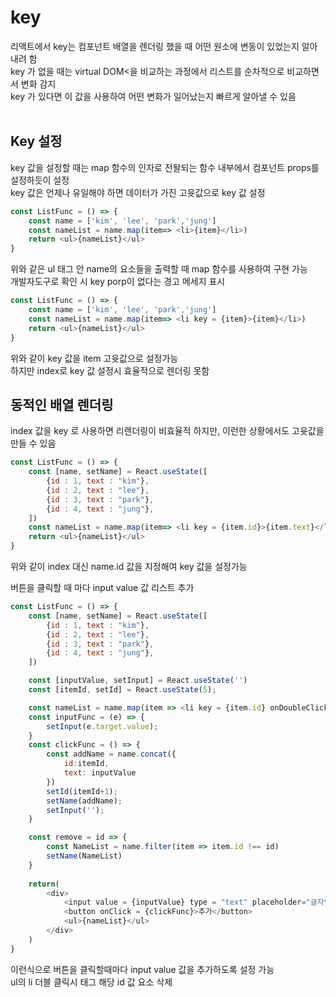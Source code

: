 # key
리액트에서 key는 컴포넌트 배열을 렌더링 했을 때 어떤 원소에 변동이 있었는지 알아내려 함<br>
key 가 없을 때는 virtual DOM<을 비교하는 과정에서 리스트를 순차적으로 비교하면서 변화 감지<br>
key 가 있다면 이 값을 사용하여 어떤 변화가 일어났는지 빠르게 알아낼 수 있음<br><br>

## Key 설정<br>
key 값을 설정할 때는 map 함수의 인자로 전돨되는 함수 내부에서 컴포넌트 props를 설정하듯이 설정<br>
key 값은 언제나 유일해야 하면 데이터가 가진 고윳값으로 key 값 설정 <br>

```javascript
const ListFunc = () => {
    const name = ['kim', 'lee', 'park','jung']
    const nameList = name.map(item=> <li>{item}</li>)
    return <ul>{nameList}</ul>
}  
```
위와 같은 ul 태그 안 name의 요소들을 출력할 때 map 함수를 사용하여 구현 가능<br>
개발자도구로 확인 시 key porp이 없다는 경고 메세지 표시<br>

```javascript
const ListFunc = () => {
    const name = ['kim', 'lee', 'park','jung']
    const nameList = name.map(item=> <li key = {item}>{item}</li>)
    return <ul>{nameList}</ul>
}  
```
위와 같이 key 값을 item 고윳값으로 설정가능<br>
하지만 index로 key 값 설정시 효율적으로 렌더링 못함<br>

## 동적인 배열 렌더링<br>
index 값을 key 로 사용하면 리렌더링이 비효율적 하지만, 이런한 상황에서도 고윳값을 만들 수 있음 <br>

```javascript
const ListFunc = () => {
    const [name, setName] = React.useState([
        {id : 1, text : "kim"},
        {id : 2, text : "lee"},
        {id : 3, text : "park"},
        {id : 4, text : "jung"},
    ])
    const nameList = name.map(item=> <li key = {item.id}>{item.text}</li>)
    return <ul>{nameList}</ul>
}
```

위와 같이 index 대신 name.id 값을 지정해여 key 값을 설정가능 <br>

버튼을 클릭할 때 마다 input value 값 리스트 추가<br>

```javascript
const ListFunc = () => {
    const [name, setName] = React.useState([
        {id : 1, text : "kim"},
        {id : 2, text : "lee"},
        {id : 3, text : "park"},
        {id : 4, text : "jung"},
    ])

    const [inputValue, setInput] = React.useState('')
    const [itemId, setId] = React.useState(5);

    const nameList = name.map(item => <li key = {item.id} onDoubleClick = {()=>{remove(item.id)}} >{item.text}</li>)
    const inputFunc = (e) => {
        setInput(e.target.value);
    }
    const clickFunc = () => {
        const addName = name.concat({
            id:itemId,
            text: inputValue
        })   
        setId(itemId+1);
        setName(addName);
        setInput('');
    }

    const remove = id => {
        const NameList = name.filter(item => item.id !== id)
        setName(NameList)
    }
    
    return(
        <div>
            <input value = {inputValue} type = "text" placeholder="글자입력" onChange={inputFunc}/>
            <button onClick = {clickFunc}>추가</button>
            <ul>{nameList}</ul>
        </div>
    )
}
``` 
이런식으로 버튼을 클릭할때마다 input value 값을 추가하도록 설정 가능<br>
ul의 li 더블 클릭시 태그 해당 id 값 요소 삭제 <br> 


